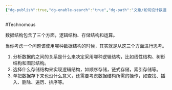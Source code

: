 ```yaml
---
{"dg-publish":true,"dg-enable-search":"true","dg-path":"文章/如何设计数据结构.md","permalink":"/文章/如何设计数据结构/","dgEnableSearch":"true","dgPassFrontmatter":true,"created":"2023-03-13T11:14:49.000+08:00","updated":"2023-11-14T13:31:37.000+08:00"}
---
```


#Technomous 

数据结构包含了三个方面，逻辑结构、存储结构和运算。

当你考虑一个问题该使用哪种数据结构的时候，其实就是从这三个方面进行思考。

1. 分析数据的之间的关系是什么来决定采用哪种逻辑结构，比如线性结构、树形结构和图形结构。
2. 选择什么存储结构来实现逻辑结构，如顺序存储，链式存储，索引存储等。
3. 单把数据存下来也没什么意义，还需要考虑数据结构所需的操作，如查找、插入、删除、遍历、排序等。